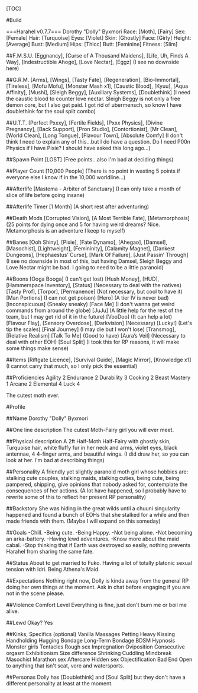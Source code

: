 [TOC]

#Build

===Harahel v0.7.7===
Dorothy "Dolly" Byxmori
Race: [Moth], [Fairy]
Sex: [Female]
Hair: [Turquoise]
Eyes: [Violet]
Skin: [Ghostly]
Face: [Girly]
Height: [Average]
Bust: [Medium]
Hips: [Thicc]
Butt: [Feminine]
Fitness: [Slim]

##F.M.S.U.
[Eggnancy], [Curse of A Thousand Maidens], [Life, Uh, Finds A Way], [Indestructible Ahoge], [Love Nectar], [Eggz]
(I see no downside here)

##G.R.M.
[Arms], [Wings], [Tasty Fate], [Regeneration], [Bio-Immortal], [Tireless], [Mofu Mofu], [Monster Mash x1], [Caustic Blood], [Kyuu], [Aqua Affinity], [Mushi], [Sleigh Beggy], [Auxiliary Systems], [Doublethink]
(I need the caustic blood to counter love nectar. Sleigh Beggy is not only a free demon core, but I also get paid. I got rid of ubermensch, so know I have doublethink for the soul split combo)

##U.T.T.
[Perfect Pxxxy], [Fertile Fields], [Pxxx Physics], [Divine Pregnancy], [Back Support], [Pron Studio], [Contortionist], [Mr Clean], [World Clean], [Long Tongue], [Flavour Town], [Absolute Comfy]
(I don't think I need to explain any of this...but I do have a question. Do I need P00n Physics if I have Pixie? I should have asked this long ago...)

##Spawn Point
[LOST]
(Free points...also I'm bad at deciding things)

##Player Count
[10,000 People]
(There is no point in wasting 5 points if everyone else I know if in the 10,000 worldline...)

##Afterlife
[Mastema - Arbiter of Sanctuary]
(I can only take a month of slice of life before going insane)

##Afterlife Timer
[1 Month]
(A short rest after adventuring)

##Death Mods
[Corrupted Vision], [A Most Terrible Fate], [Metamorphosis]
(25 points for dying once and 5 for having weird dreams? Nice. Metamorphosis is an adventure I keep to myself)

##Banes
[Ooh Shiny], [Pixie], [Fate Dynamo], [Ahegao], [Damsel], [Masochist], [Lightweight], [Femininity], [Calamity Magnet], [Dankest Dungeons], [Hephaestus’ Curse], [Mark Of Failure], [Just Passin’ Through]
(I see no downside in most of this, but having Damsel, Sleigh Beggy and Love Nectar might be bad. I going to need to be a little paranoid)

##Boons
[Ooga Booga] (I can't get lost)
[Hush Money], [HUD], [Hammerspace Inventory], [Status] (Necessary to deal with the natives)
[Tasty Prof], [Torpor], [Permanence] (Not necessary, but cool to have it)
[Man Portions] (I can not get poison)
[Hero] (A tier IV is never bad)
[Inconspicuous] (Sneaky sneaky)
[Face Me] (I don't wanna get weird commands from around the globe)
[JuJu] (A little help for the rest of the team, but I may get rid of it in the future)
[VooDoo] (It can help a lot)
[Flavour Flay], [Sensory Overdose], [Darkvision] (Necessary)
[Lucky!] (Let's tip the scales)
[Final Journey] (I may die but I won't lose)
[Transmog], [Relative Realism]
[Talk To Me] (Good to have)
[Aura’s Veil] (Necessary to deal with other EOH)
[Soul Split] (I took this for RP reasons, it will make some things make sense)

##Items
[Riftgate Licence], [Survival Guide], [Magic Mirror], [Knowledge x1]
(I cannot carry that much, so I only pick the essential)

##Proficiencies
Agility 2
Endurance 2
Durability 3
Cooking 2
Beast Mastery 1
Arcane 2
Elemental 4
Luck 4

The cutest moth ever.

#Profile

##Name
Dorothy "Dolly" Byxmori

##One line description
The cutest Moth-Fairy girl you will ever meet.

##Physical description
A 2ft Half-Moth Half-Fairy with ghostly skin, Turquoise hair, white fluffy fur in her neck and arms, violet eyes, black antennae, 4 4-finger arms, and beautiful wings.
(I did draw her, so you can look at her. I'm bad at describing things)

##Personality
A friendly yet slightly paranoid moth girl whose hobbies are: stalking cute couples, stalking maids, stalking cuties, being cute, being pampered, shipping, give opinions that nobody asked for, contemplate the consequences of her actions.
(A lot have happened, so I probably have to rewrite some of this to reflect her present RP personality)

##Backstory
She was hiding in the great wilds until a chuuni singularity happened and found a bunch of EOHs that she stalked for a while and then made friends with them.
(Maybe I will expand on this someday)

##Goals
-Chill.
-Being cute.
-Being Happy.
-Not being alone.
-Not becoming an arka-battery.
-Having lewd adventures.
-Know more about the maid cabal.
-Stop thinking that if Earth was destroyed so easily, nothing prevents Harahel from sharing the same fate.

##Status
About to get married to Fuko.
Having a lot of totally platonic sexual tension with Idri.
Being Athena's Maid.

##Expectations
Nothing right now, Dolly is kinda away from the general RP doing her own things at the moment.
Ask in chat before engaging if you are not in the scene please.

##Violence Comfort Level
Everything is fine, just don't burn me or boil me alive.

##Lewd Okay?
Yes

##Kinks, Specifics (optional)
Vanilla
Massages
Petting
Heavy Kissing
Handholding
Hugging
Bondage
Long-Term Bondage
BDSM
Hypnosis
Monster girls
Tentacles
Rough sex
Impregnation
Oviposition
Consecutive orgasm
Exhibitionism
Size difference
Shrinking
Cuddling
Mindbreak
Masochist
Marathon sex
Aftercare
Hidden sex
Objectification
Bad End
Open to anything that isn't scat, vore and watersports.

##Personas
Dolly has [Doublethink] and [Soul Split] but they don't have a different personality at least at the moment.